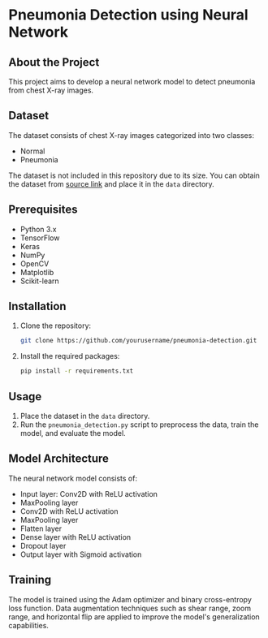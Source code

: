 # Pneumonia Detection using Neural Network

## About the Project

This project aims to develop a neural network model to detect pneumonia from chest X-ray images.

## Dataset

The dataset consists of chest X-ray images categorized into two classes:

- Normal
- Pneumonia

The dataset is not included in this repository due to its size. You can obtain the dataset from [source link](#) and place it in the `data` directory.

## Prerequisites

- Python 3.x
- TensorFlow
- Keras
- NumPy
- OpenCV
- Matplotlib
- Scikit-learn

## Installation

1. Clone the repository:

    ```bash
    git clone https://github.com/yourusername/pneumonia-detection.git
    ```

2. Install the required packages:

    ```bash
    pip install -r requirements.txt
    ```

## Usage

1. Place the dataset in the `data` directory.
2. Run the `pneumonia_detection.py` script to preprocess the data, train the model, and evaluate the model.

## Model Architecture

The neural network model consists of:

- Input layer: Conv2D with ReLU activation
- MaxPooling layer
- Conv2D with ReLU activation
- MaxPooling layer
- Flatten layer
- Dense layer with ReLU activation
- Dropout layer
- Output layer with Sigmoid activation

## Training

The model is trained using the Adam optimizer and binary cross-entropy loss function. Data augmentation techniques such as shear range, zoom range, and horizontal flip are applied to improve the model's generalization capabilities.

<!---
MSelvasobika/MSelvasobika is a ✨ special ✨ repository because its `README.md` (this file) appears on your GitHub profile.
You can click the Preview link to take a look at your changes.
--->
